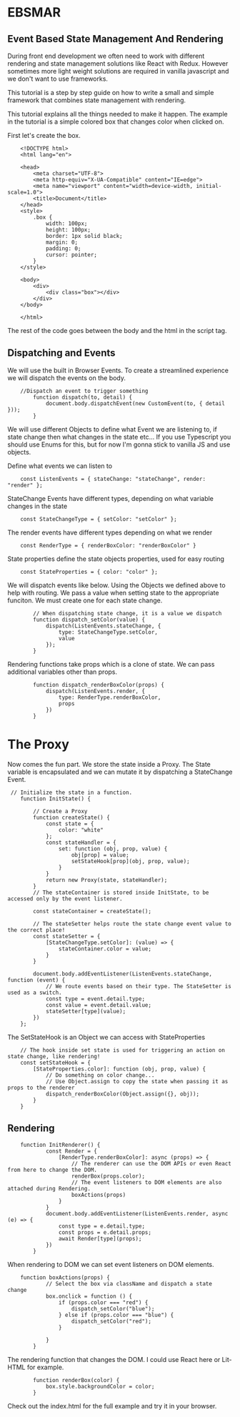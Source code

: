 # EBSMAR

## Event Based State Management And Rendering

During front end development we often need to work with different rendering and state management solutions like React with Redux. However sometimes more light weight solutions are required in vanilla javascript and we don't want to use frameworks.

This tutorial is a step by step guide on how to write a small and simple framework that combines state management with rendering.

This tutorial explains all the things needed to make it happen. The example in the tutorial is a simple colored box that changes color when clicked on.

First let's create the box.

        <!DOCTYPE html>
        <html lang="en">

        <head>
            <meta charset="UTF-8">
            <meta http-equiv="X-UA-Compatible" content="IE=edge">
            <meta name="viewport" content="width=device-width, initial-scale=1.0">
            <title>Document</title>
        </head>
        <style>
            .box {
                width: 100px;
                height: 100px;
                border: 1px solid black;
                margin: 0;
                padding: 0;
                cursor: pointer;
            }
        </style>

        <body>
            <div>
                <div class="box"></div>
            </div>
        </body>

        </html>

The rest of the code goes between the body and the html in the script tag.

## Dispatching and Events

We will use the built in Browser Events. To create a streamlined experience we will dispatch the events on the body.

        //Dispatch an event to trigger something
            function dispatch(to, detail) {
                document.body.dispatchEvent(new CustomEvent(to, { detail }));
            }

We will use different Objects to define what Event we are listening to, if state change then what changes in the state etc... If you use Typescript you should use Enums for this, but for now I'm gonna stick to vanilla JS and use objects.


Define what events we can listen to

        const ListenEvents = { stateChange: "stateChange", render: "render" };

StateChange Events have different types, depending on what variable changes in the state

        const StateChangeType = { setColor: "setColor" };
            
The render events have different types depending on what we render

        const RenderType = { renderBoxColor: "renderBoxColor" }
            
State properties define the state objects properties, used for easy routing

        const StateProperties = { color: "color" };


We will dispatch events like below. Using the Objects we defined above to help with routing.
We pass a value when setting state to the appropriate funciton. We must create one for each state change.


            // When dispatching state change, it is a value we dispatch
            function dispatch_setColor(value) {
                dispatch(ListenEvents.stateChange, {
                    type: StateChangeType.setColor,
                    value
                });
            }


Rendering functions take props which is a clone of state. We can pass additional variables other than props.             
            
            function dispatch_renderBoxColor(props) {
                dispatch(ListenEvents.render, {
                    type: RenderType.renderBoxColor,
                    props
                })
            }



# The Proxy
Now comes the fun part. We store the state inside a Proxy. The State variable is encapsulated and we can mutate it by dispatching a StateChange Event.


     // Initialize the state in a function. 
        function InitState() {

            // Create a Proxy
            function createState() {
                const state = {
                    color: "white"
                };
                const stateHandler = {
                    set: function (obj, prop, value) {
                        obj[prop] = value;
                        setStateHook[prop](obj, prop, value);
                    }
                }
                return new Proxy(state, stateHandler);
            }
            // The stateContainer is stored inside InitState, to be accessed only by the event listener.

            const stateContainer = createState();

            // The stateSetter helps route the state change event value to the correct place!         
            const stateSetter = {
                [StateChangeType.setColor]: (value) => {
                    stateContainer.color = value;
                }
            }

            document.body.addEventListener(ListenEvents.stateChange, function (event) {
                // We route events based on their type. The StateSetter is used as a switch.
                const type = event.detail.type;
                const value = event.detail.value;
                stateSetter[type](value);
            })
        };


The SetStateHook is an Object we can access with StateProperties

        // The hook inside set state is used for triggering an action on state change, like rendering!
        const setStateHook = {
            [StateProperties.color]: function (obj, prop, value) {
                // Do something on color change...
                // Use Object.assign to copy the state when passing it as props to the renderer 
                dispatch_renderBoxColor(Object.assign({}, obj));
            }
        }

## Rendering

        function InitRenderer() {
                const Render = {
                    [RenderType.renderBoxColor]: async (props) => {
                        // The renderer can use the DOM APIs or even React from here to change the DOM.
                        renderBox(props.color);
                        // The event listeners to DOM elements are also attached during Rendering.
                        boxActions(props)
                    }
                }
                document.body.addEventListener(ListenEvents.render, async (e) => {
                    const type = e.detail.type;
                    const props = e.detail.props;
                    await Render[type](props);
                })
            }


When rendering to DOM we can set event listeners on DOM elements.

        function boxActions(props) {
                // Select the box via className and dispatch a state change
                box.onclick = function () {
                    if (props.color === "red") {
                        dispatch_setColor("blue");
                    } else if (props.color === "blue") {
                        dispatch_setColor("red");
                    }

                }
            }

The rendering function that changes the DOM. I could use React here or Lit-HTML for example.

            function renderBox(color) {
                box.style.backgroundColor = color;
            }



Check out the index.html for the full example and try it in your browser.